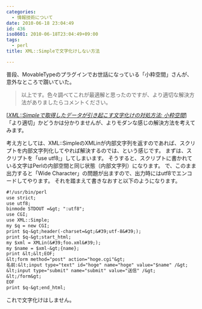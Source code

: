 ```yaml
---
categories:
  - 情報技術について
date: 2010-06-18 23:04:49
id: 436
iso8601: 2010-06-18T23:04:49+09:00
tags:
  - perl
title: XML::Simpleで文字化けしない方法

---
```


普段、MovableTypeのプラグインでお世話になっている「小粋空間」さんが、意外なところで躓いていた。
<blockquote cite="http://www.koikikukan.com/archives/2010/06/18-015555.php" title="XML::Simpleで取得したデータが引き起こす文字化けの対処方法: 小粋空間" class="blockquote"><p>以上です。色々調べてこれが最適解と思ったのですが、より適切な解決方法がありましたらコメントください。</p></blockquote><div class="cite">[<cite><a href="http://www.koikikukan.com/archives/2010/06/18-015555.php">XML::Simpleで取得したデータが引き起こす文字化けの対処方法: 小粋空間</a></cite>]</div>
「より適切」かどうかは分かりませんが、よりモダンな感じの解決方法を考えてみます。


考え方としては、XML::SimpleのXMLinが内部文字列を返すのであれば、スクリプトを内部文字列化してやれば解決するのでは、という感じです。
まずは、スクリプトを「use utf8;」してしまいます。
そうすると、スクリプトに書かれている文字はPerlの内部空間と同じ状態（内部文字列）になります。
で、このまま出力すると「Wide Character」の問題が出ますので、出力時にはutf8でエンコードしてやります。
それを踏まえて書きなおすと以下のようになります。
```default
#!/usr/bin/perl
use strict;
use utf8;
binmode STDOUT =&gt; ":utf8";
use CGI;
use XML::Simple;
my $q = new CGI;
print $q-&gt;header(-charset=&gt;&#39;utf-8&#39;);
print $q-&gt;start_html;
my $xml = XMLin(&#39;foo.xml&#39;);
my $name = $xml-&gt;{name};
print &lt;&lt;EOF;
&lt;form method="post" action="hoge.cgi"&gt;
名前:&lt;input type="text" id="hoge" name="hoge" value="$name" /&gt;
&lt;input type="submit" name="submit" value="送信" /&gt;
&lt;/form&gt;
EOF
print $q-&gt;end_html;
```
これで文字化けはしません。
    	